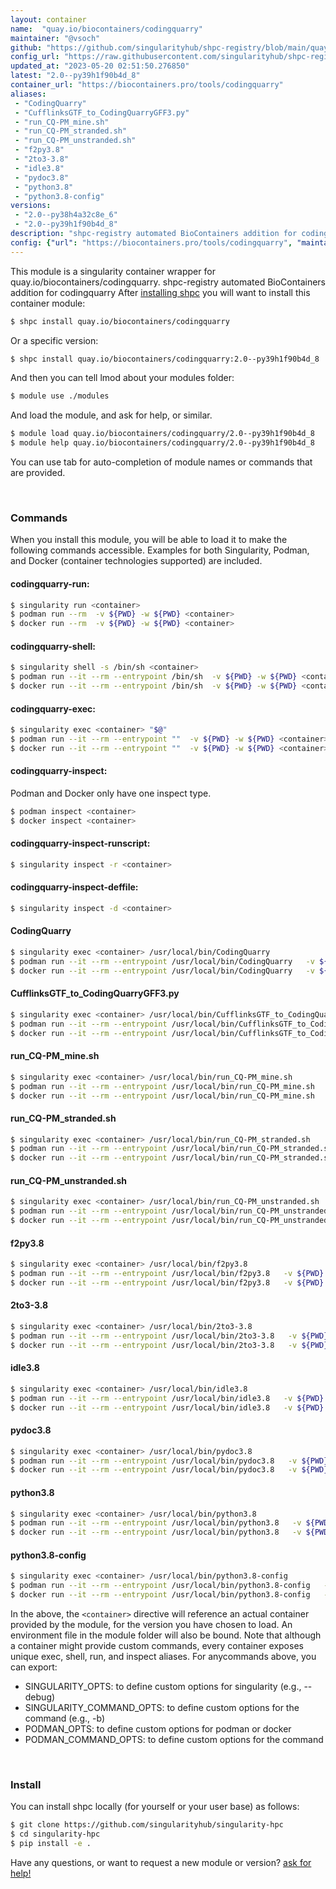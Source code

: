```yaml
---
layout: container
name:  "quay.io/biocontainers/codingquarry"
maintainer: "@vsoch"
github: "https://github.com/singularityhub/shpc-registry/blob/main/quay.io/biocontainers/codingquarry/container.yaml"
config_url: "https://raw.githubusercontent.com/singularityhub/shpc-registry/main/quay.io/biocontainers/codingquarry/container.yaml"
updated_at: "2023-05-20 02:51:50.276850"
latest: "2.0--py39h1f90b4d_8"
container_url: "https://biocontainers.pro/tools/codingquarry"
aliases:
 - "CodingQuarry"
 - "CufflinksGTF_to_CodingQuarryGFF3.py"
 - "run_CQ-PM_mine.sh"
 - "run_CQ-PM_stranded.sh"
 - "run_CQ-PM_unstranded.sh"
 - "f2py3.8"
 - "2to3-3.8"
 - "idle3.8"
 - "pydoc3.8"
 - "python3.8"
 - "python3.8-config"
versions:
 - "2.0--py38h4a32c8e_6"
 - "2.0--py39h1f90b4d_8"
description: "shpc-registry automated BioContainers addition for codingquarry"
config: {"url": "https://biocontainers.pro/tools/codingquarry", "maintainer": "@vsoch", "description": "shpc-registry automated BioContainers addition for codingquarry", "latest": {"2.0--py39h1f90b4d_8": "sha256:6bce13ef87fb22ace96b8653696836ff8fcb124d0419c245a3b7ba7c51c5b24c"}, "tags": {"2.0--py38h4a32c8e_6": "sha256:4efe1b30b34d49ab74fe0791b3f3fd8b596928ace09bd517e82fb59a541ff8fa", "2.0--py39h1f90b4d_8": "sha256:6bce13ef87fb22ace96b8653696836ff8fcb124d0419c245a3b7ba7c51c5b24c"}, "docker": "quay.io/biocontainers/codingquarry", "aliases": {"CodingQuarry": "/usr/local/bin/CodingQuarry", "CufflinksGTF_to_CodingQuarryGFF3.py": "/usr/local/bin/CufflinksGTF_to_CodingQuarryGFF3.py", "run_CQ-PM_mine.sh": "/usr/local/bin/run_CQ-PM_mine.sh", "run_CQ-PM_stranded.sh": "/usr/local/bin/run_CQ-PM_stranded.sh", "run_CQ-PM_unstranded.sh": "/usr/local/bin/run_CQ-PM_unstranded.sh", "f2py3.8": "/usr/local/bin/f2py3.8", "2to3-3.8": "/usr/local/bin/2to3-3.8", "idle3.8": "/usr/local/bin/idle3.8", "pydoc3.8": "/usr/local/bin/pydoc3.8", "python3.8": "/usr/local/bin/python3.8", "python3.8-config": "/usr/local/bin/python3.8-config"}}
---
```


This module is a singularity container wrapper for quay.io/biocontainers/codingquarry.
shpc-registry automated BioContainers addition for codingquarry
After [installing shpc](#install) you will want to install this container module:


```bash
$ shpc install quay.io/biocontainers/codingquarry
```

Or a specific version:

```bash
$ shpc install quay.io/biocontainers/codingquarry:2.0--py39h1f90b4d_8
```

And then you can tell lmod about your modules folder:

```bash
$ module use ./modules
```

And load the module, and ask for help, or similar.

```bash
$ module load quay.io/biocontainers/codingquarry/2.0--py39h1f90b4d_8
$ module help quay.io/biocontainers/codingquarry/2.0--py39h1f90b4d_8
```

You can use tab for auto-completion of module names or commands that are provided.

<br>

### Commands

When you install this module, you will be able to load it to make the following commands accessible.
Examples for both Singularity, Podman, and Docker (container technologies supported) are included.

#### codingquarry-run:

```bash
$ singularity run <container>
$ podman run --rm  -v ${PWD} -w ${PWD} <container>
$ docker run --rm  -v ${PWD} -w ${PWD} <container>
```

#### codingquarry-shell:

```bash
$ singularity shell -s /bin/sh <container>
$ podman run --it --rm --entrypoint /bin/sh  -v ${PWD} -w ${PWD} <container>
$ docker run --it --rm --entrypoint /bin/sh  -v ${PWD} -w ${PWD} <container>
```

#### codingquarry-exec:

```bash
$ singularity exec <container> "$@"
$ podman run --it --rm --entrypoint ""  -v ${PWD} -w ${PWD} <container> "$@"
$ docker run --it --rm --entrypoint ""  -v ${PWD} -w ${PWD} <container> "$@"
```

#### codingquarry-inspect:

Podman and Docker only have one inspect type.

```bash
$ podman inspect <container>
$ docker inspect <container>
```

#### codingquarry-inspect-runscript:

```bash
$ singularity inspect -r <container>
```

#### codingquarry-inspect-deffile:

```bash
$ singularity inspect -d <container>
```


#### CodingQuarry

```bash
$ singularity exec <container> /usr/local/bin/CodingQuarry
$ podman run --it --rm --entrypoint /usr/local/bin/CodingQuarry   -v ${PWD} -w ${PWD} <container> -c " $@"
$ docker run --it --rm --entrypoint /usr/local/bin/CodingQuarry   -v ${PWD} -w ${PWD} <container> -c " $@"
```


#### CufflinksGTF_to_CodingQuarryGFF3.py

```bash
$ singularity exec <container> /usr/local/bin/CufflinksGTF_to_CodingQuarryGFF3.py
$ podman run --it --rm --entrypoint /usr/local/bin/CufflinksGTF_to_CodingQuarryGFF3.py   -v ${PWD} -w ${PWD} <container> -c " $@"
$ docker run --it --rm --entrypoint /usr/local/bin/CufflinksGTF_to_CodingQuarryGFF3.py   -v ${PWD} -w ${PWD} <container> -c " $@"
```


#### run_CQ-PM_mine.sh

```bash
$ singularity exec <container> /usr/local/bin/run_CQ-PM_mine.sh
$ podman run --it --rm --entrypoint /usr/local/bin/run_CQ-PM_mine.sh   -v ${PWD} -w ${PWD} <container> -c " $@"
$ docker run --it --rm --entrypoint /usr/local/bin/run_CQ-PM_mine.sh   -v ${PWD} -w ${PWD} <container> -c " $@"
```


#### run_CQ-PM_stranded.sh

```bash
$ singularity exec <container> /usr/local/bin/run_CQ-PM_stranded.sh
$ podman run --it --rm --entrypoint /usr/local/bin/run_CQ-PM_stranded.sh   -v ${PWD} -w ${PWD} <container> -c " $@"
$ docker run --it --rm --entrypoint /usr/local/bin/run_CQ-PM_stranded.sh   -v ${PWD} -w ${PWD} <container> -c " $@"
```


#### run_CQ-PM_unstranded.sh

```bash
$ singularity exec <container> /usr/local/bin/run_CQ-PM_unstranded.sh
$ podman run --it --rm --entrypoint /usr/local/bin/run_CQ-PM_unstranded.sh   -v ${PWD} -w ${PWD} <container> -c " $@"
$ docker run --it --rm --entrypoint /usr/local/bin/run_CQ-PM_unstranded.sh   -v ${PWD} -w ${PWD} <container> -c " $@"
```


#### f2py3.8

```bash
$ singularity exec <container> /usr/local/bin/f2py3.8
$ podman run --it --rm --entrypoint /usr/local/bin/f2py3.8   -v ${PWD} -w ${PWD} <container> -c " $@"
$ docker run --it --rm --entrypoint /usr/local/bin/f2py3.8   -v ${PWD} -w ${PWD} <container> -c " $@"
```


#### 2to3-3.8

```bash
$ singularity exec <container> /usr/local/bin/2to3-3.8
$ podman run --it --rm --entrypoint /usr/local/bin/2to3-3.8   -v ${PWD} -w ${PWD} <container> -c " $@"
$ docker run --it --rm --entrypoint /usr/local/bin/2to3-3.8   -v ${PWD} -w ${PWD} <container> -c " $@"
```


#### idle3.8

```bash
$ singularity exec <container> /usr/local/bin/idle3.8
$ podman run --it --rm --entrypoint /usr/local/bin/idle3.8   -v ${PWD} -w ${PWD} <container> -c " $@"
$ docker run --it --rm --entrypoint /usr/local/bin/idle3.8   -v ${PWD} -w ${PWD} <container> -c " $@"
```


#### pydoc3.8

```bash
$ singularity exec <container> /usr/local/bin/pydoc3.8
$ podman run --it --rm --entrypoint /usr/local/bin/pydoc3.8   -v ${PWD} -w ${PWD} <container> -c " $@"
$ docker run --it --rm --entrypoint /usr/local/bin/pydoc3.8   -v ${PWD} -w ${PWD} <container> -c " $@"
```


#### python3.8

```bash
$ singularity exec <container> /usr/local/bin/python3.8
$ podman run --it --rm --entrypoint /usr/local/bin/python3.8   -v ${PWD} -w ${PWD} <container> -c " $@"
$ docker run --it --rm --entrypoint /usr/local/bin/python3.8   -v ${PWD} -w ${PWD} <container> -c " $@"
```


#### python3.8-config

```bash
$ singularity exec <container> /usr/local/bin/python3.8-config
$ podman run --it --rm --entrypoint /usr/local/bin/python3.8-config   -v ${PWD} -w ${PWD} <container> -c " $@"
$ docker run --it --rm --entrypoint /usr/local/bin/python3.8-config   -v ${PWD} -w ${PWD} <container> -c " $@"
```



In the above, the `<container>` directive will reference an actual container provided
by the module, for the version you have chosen to load. An environment file in the
module folder will also be bound. Note that although a container
might provide custom commands, every container exposes unique exec, shell, run, and
inspect aliases. For anycommands above, you can export:

 - SINGULARITY_OPTS: to define custom options for singularity (e.g., --debug)
 - SINGULARITY_COMMAND_OPTS: to define custom options for the command (e.g., -b)
 - PODMAN_OPTS: to define custom options for podman or docker
 - PODMAN_COMMAND_OPTS: to define custom options for the command

<br>

### Install

You can install shpc locally (for yourself or your user base) as follows:

```bash
$ git clone https://github.com/singularityhub/singularity-hpc
$ cd singularity-hpc
$ pip install -e .
```

Have any questions, or want to request a new module or version? [ask for help!](https://github.com/singularityhub/singularity-hpc/issues)